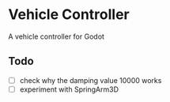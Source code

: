 # Vehicle Controller

A vehicle controller for Godot

## Todo
- [ ] check why the damping value 10000 works
- [ ] experiment with SpringArm3D
